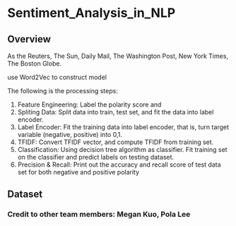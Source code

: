 # Sentiment_Analysis_in_NLP

## Overview
As the Reuters, The Sun, Daily Mail, The Washington Post, New York Times, The Boston Globe.

use Word2Vec to construct model

The following is the processing steps:
1. Feature Engineering: Label the polarity score and
2. Spliting Data: Split data into train, test set, and fit the data into label encoder.
3. Label Encoder: Fit the training data into label encoder, that is, turn target variable 
(negative, positive) into 0,1.
4. TFIDF: Convert TFIDF vector, and compute TFIDF from training set.
5. Classification: Using decision tree algorithm as classifier. Fit training set on the 
classifier and predict labels on testing dataset.
6. Precision & Recall: Print out the accuracy and recall score of test data set for both 
negative and positive polarity

## Dataset

### Credit to other team members: Megan Kuo, Pola Lee
